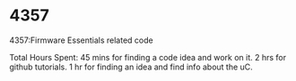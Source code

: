 4357
====

4357:Firmware Essentials related code

Total Hours Spent: 45 mins for finding a code idea and work on it.
2 hrs for github tutorials.
1 hr for finding an idea and find info about the uC. 

